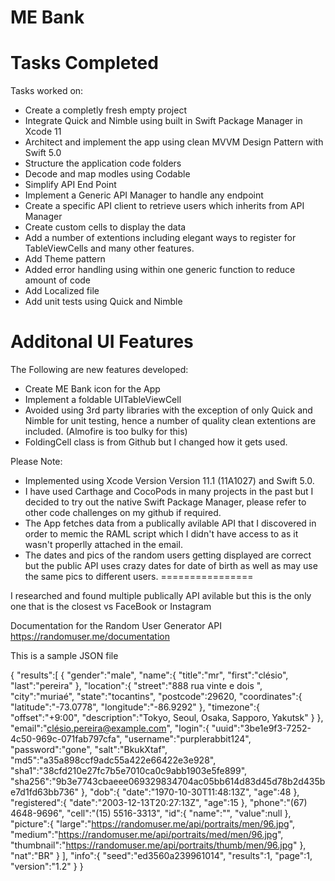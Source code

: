 ME Bank
============

# Tasks Completed

Tasks worked on:

- Create a completly fresh empty project
- Integrate Quick and Nimble using built in Swift Package Manager in Xcode 11
- Architect and implement the app using clean MVVM Design Pattern with Swift 5.0
- Structure the application code folders
- Decode and map modles using Codable
- Simplify API End Point 
- Implement a Generic API Manager to handle any endpoint
- Create a specific API client to retrieve users which inherits from API Manager
- Create custom cells to display the data
- Add a number of extentions including elegant ways to register for TableViewCells and many other features.
- Add Theme pattern
- Added error handling using within one generic function to reduce amount of code
- Add Localized file
- Add unit tests using Quick and Nimble

# Additonal UI Features

The Following are new features developed:

- Create ME Bank icon for the App
- Implement a foldable UITableViewCell
- Avoided using 3rd party libraries with the exception of only Quick and Nimble for unit testing, hence a number of quality clean extentions are included.  (Almofire is too bulky for this)
- FoldingCell class is from Github but I changed how it gets used.


Please Note:
- Implemented using Xcode Version Version 11.1 (11A1027) and Swift 5.0.
- I have used Carthage and CocoPods in many projects in the past but I decided to try out the native Swift Package Manager, please refer to other code challenges on my github if required.
- The App fetches data from a publically avilable API that I discovered in order to memic the RAML script which I didn't have access to as it wasn't properlly attached in the email.
- The dates and pics of the random users getting displayed are correct but the public API uses crazy dates for date of birth as well as may use the same pics to different users.
================

I researched and found multiple publically API avilable but this is the only one that is the closest vs FaceBook or Instagram

Documentation for the Random User Generator API
https://randomuser.me/documentation

This is a sample JSON file


{ 
   "results":[ 
      { 
         "gender":"male",
         "name":{ 
            "title":"mr",
            "first":"clésio",
            "last":"pereira"
         },
         "location":{ 
            "street":"888 rua vinte e dois ",
            "city":"muriaé",
            "state":"tocantins",
            "postcode":29620,
            "coordinates":{ 
               "latitude":"-73.0778",
               "longitude":"-86.9292"
            },
            "timezone":{ 
               "offset":"+9:00",
               "description":"Tokyo, Seoul, Osaka, Sapporo, Yakutsk"
            }
         },
         "email":"clésio.pereira@example.com",
         "login":{ 
            "uuid":"3be1e9f3-7252-4c50-969c-071fab797cfa",
            "username":"purplerabbit124",
            "password":"gone",
            "salt":"BkukXtaf",
            "md5":"a35a898ccf9adc55a422e66422e3e928",
            "sha1":"38cfd210e27fc7b5e7010ca0c9abb1903e5fe899",
            "sha256":"9b3e7743cbaeee069329834704ac05bb614d83d45d78b2d435be7d1fd63bb736"
         },
         "dob":{ 
            "date":"1970-10-30T11:48:13Z",
            "age":48
         },
         "registered":{ 
            "date":"2003-12-13T20:27:13Z",
            "age":15
         },
         "phone":"(67) 4648-9696",
         "cell":"(15) 5516-3313",
         "id":{ 
            "name":"",
            "value":null
         },
         "picture":{ 
            "large":"https://randomuser.me/api/portraits/men/96.jpg",
            "medium":"https://randomuser.me/api/portraits/med/men/96.jpg",
            "thumbnail":"https://randomuser.me/api/portraits/thumb/men/96.jpg"
         },
         "nat":"BR"
      }
   ],
   "info":{ 
      "seed":"ed3560a239961014",
      "results":1,
      "page":1,
      "version":"1.2"
   }
}